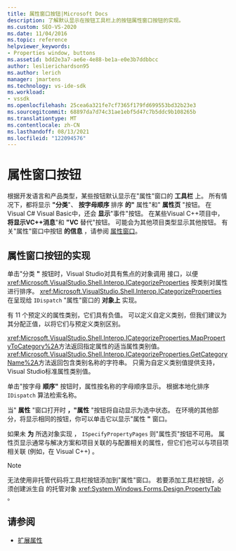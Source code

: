 ```yaml
---
title: 属性窗口按钮|Microsoft Docs
description: 了解默认显示在按钮工具栏上的按钮属性窗口按钮的实现。
ms.custom: SEO-VS-2020
ms.date: 11/04/2016
ms.topic: reference
helpviewer_keywords:
- Properties window, buttons
ms.assetid: bdd2e3a7-ae6e-4e88-be1a-e0e3b7ddbbcc
author: leslierichardson95
ms.author: lerich
manager: jmartens
ms.technology: vs-ide-sdk
ms.workload:
- vssdk
ms.openlocfilehash: 25cea6a321fe7cf7365f179fd699553bd32b23e3
ms.sourcegitcommit: 68897da7d74c31ae1ebf5d47c7b5ddc9b108265b
ms.translationtype: MT
ms.contentlocale: zh-CN
ms.lasthandoff: 08/13/2021
ms.locfileid: "122094576"
---
```

# <a name="properties-window-buttons"></a>属性窗口按钮
根据开发语言和产品类型，某些按钮默认显示在"属性"窗口的 **工具栏** 上。 所有情况下，都将显示 **"分类**"、 **按字母顺序** 排序 **的"** 属性"和" **属性页** "按钮。 在 Visual C# Visual Basic中，还会 **显示**"事件"按钮。 在某些Visual C++项目中，**将显示VC++消息**"和 **"VC** 替代"按钮。 可能会为其他项目类型显示其他按钮。 有关"属性"窗口中按钮 **的信息** ，请参阅 [属性窗口](../../ide/reference/properties-window.md)。

## <a name="implementation-of-properties-window-buttons"></a>属性窗口按钮的实现
 单击"分类 **"** 按钮时，Visual Studio对具有焦点的对象调用 接口，以便 <xref:Microsoft.VisualStudio.Shell.Interop.ICategorizeProperties> 按类别对属性进行排序。 <xref:Microsoft.VisualStudio.Shell.Interop.ICategorizeProperties> 在呈现给 `IDispatch` "属性"窗口的 **对象上** 实现。

 有 11 个预定义的属性类别，它们具有负值。 可以定义自定义类别，但我们建议为其分配正值，以将它们与预定义类别区别。

 <xref:Microsoft.VisualStudio.Shell.Interop.ICategorizeProperties.MapPropertyToCategory%2A>方法返回指定属性的适当属性类别值。 <xref:Microsoft.VisualStudio.Shell.Interop.ICategorizeProperties.GetCategoryName%2A>方法返回包含类别名称的字符串。 只需为自定义类别值提供支持，Visual Studio标准属性类别值。

 单击"按字母 **顺序"** 按钮时，属性按名称的字母顺序显示。 根据本地化排序 `IDispatch` 算法检索名称。

 当" **属性** "窗口打开时 **，"属性** "按钮将自动显示为选中状态。 在环境的其他部分，将显示相同的按钮，你可以单击它以显示"属性 **"** 窗口。

 如果未 **为** 所选对象实现 ， `ISpecifyPropertyPages` 则"属性页"按钮不可用。 属性页显示通常与解决方案和项目关联的与配置相关的属性，但它们也可以与项目项相关联 (例如，在 Visual C++) 。

> [!NOTE]
> 无法使用非托管代码将工具栏按钮添加到"属性"窗口。 若要添加工具栏按钮，必须创建派生自 的托管对象 <xref:System.Windows.Forms.Design.PropertyTab> 。

## <a name="see-also"></a>请参阅
- [扩展属性](../../extensibility/internals/extending-properties.md)
